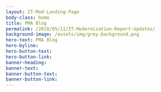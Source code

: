 ```yaml
---
layout: IT-Mod-Landing-Page
body-class: home
title: PMA Blog
permalink: /2018/05/11/IT-Modernization-Report-Updates/
background-image: /assets/img/grey.background.png
hero-text: PMA Blog
hero-byline:
hero-button-text: 
hero-button-link: 
banner-heading: 
banner-text: 
banner-button-text: 
banner-button-link: 
---
```

